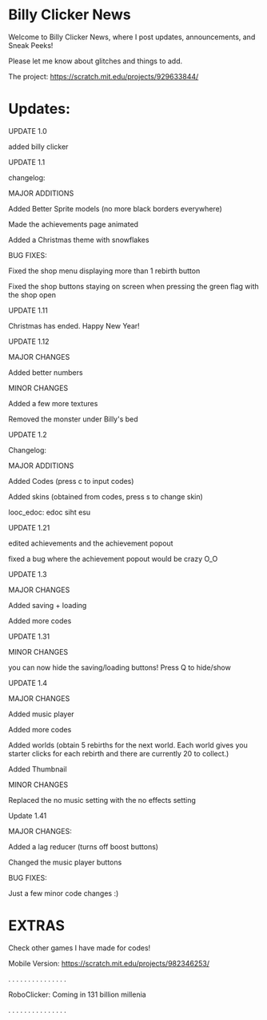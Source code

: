 # Billy Clicker News
Welcome to Billy Clicker News, where I post updates, announcements, and Sneak Peeks!

Please let me know about glitches and things to add.

The project: https://scratch.mit.edu/projects/929633844/

# Updates:
UPDATE 1.0

added billy clicker

UPDATE 1.1

changelog:

MAJOR ADDITIONS

Added Better Sprite models (no more black borders everywhere)

Made the achievements page animated

Added a Christmas theme with snowflakes

BUG FIXES:

Fixed the shop menu displaying more than 1 rebirth button

Fixed the shop buttons staying on screen when pressing the green flag with the shop open

UPDATE 1.11

Christmas has ended. Happy New Year!

UPDATE 1.12

MAJOR CHANGES

Added better numbers

MINOR CHANGES

Added a few more textures

Removed the monster under Billy's bed

UPDATE 1.2

Changelog:

MAJOR ADDITIONS

Added Codes (press c to input codes)

Added skins (obtained from codes, press s to change skin)

looc_edoc: edoc siht esu

UPDATE 1.21

edited achievements and the achievement popout

fixed a bug where the achievement popout would be crazy O_O

UPDATE 1.3

MAJOR CHANGES

Added saving + loading

Added more codes

UPDATE 1.31

MINOR CHANGES

you can now hide the saving/loading buttons! Press Q to hide/show

UPDATE 1.4

MAJOR CHANGES

Added music player

Added more codes

Added worlds (obtain 5 rebirths for the next world. Each world gives you starter clicks for each rebirth and there are currently 20 to collect.)

Added Thumbnail

MINOR CHANGES

Replaced the no music setting with the no effects setting

Update 1.41

MAJOR CHANGES:

Added a lag reducer (turns off boost buttons)

Changed the music player buttons

BUG FIXES:

Just a few minor code changes :)

# EXTRAS

Check other games I have made for codes!

Mobile Version: https://scratch.mit.edu/projects/982346253/













. . . . . . . . . . . . . . .

RoboClicker: Coming in 131 billion millenia

. . . . . . . . . . . . . . .   

